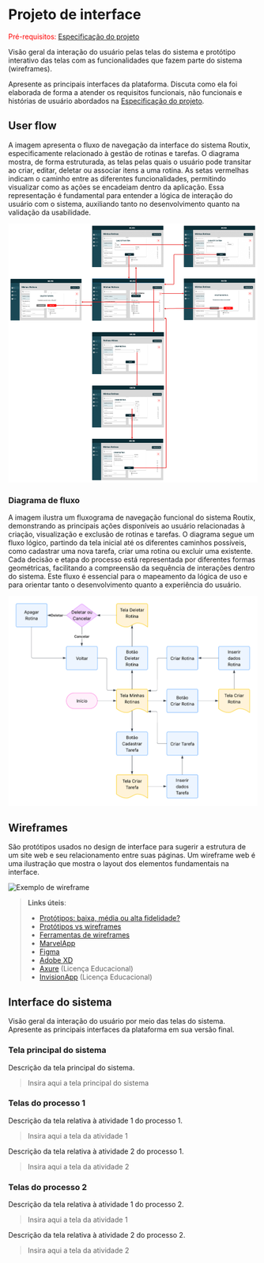 
# Projeto de interface

<span style="color:red">Pré-requisitos: <a href="02-Especificacao.md"> Especificação do projeto</a></span>

Visão geral da interação do usuário pelas telas do sistema e protótipo interativo das telas com as funcionalidades que fazem parte do sistema (wireframes).

 Apresente as principais interfaces da plataforma. Discuta como ela foi elaborada de forma a atender os requisitos funcionais, não funcionais e histórias de usuário abordados na <a href="02-Especificacao.md"> Especificação do projeto</a></span>.

 ## User flow

A imagem apresenta o fluxo de navegação da interface do sistema Routix, especificamente relacionado à gestão de rotinas e tarefas. O diagrama mostra, de forma estruturada, as telas pelas quais o usuário pode transitar ao criar, editar, deletar ou associar itens a uma rotina. As setas vermelhas indicam o caminho entre as diferentes funcionalidades, permitindo visualizar como as ações se encadeiam dentro da aplicação. Essa representação é fundamental para entender a lógica de interação do usuário com o sistema, auxiliando tanto no desenvolvimento quanto na validação da usabilidade.

![Userflow Routix](images/Userflow_Routix.png)

### Diagrama de fluxo

A imagem ilustra um fluxograma de navegação funcional do sistema Routix, demonstrando as principais ações disponíveis ao usuário relacionadas à criação, visualização e exclusão de rotinas e tarefas. O diagrama segue um fluxo lógico, partindo da tela inicial até os diferentes caminhos possíveis, como cadastrar uma nova tarefa, criar uma rotina ou excluir uma existente. Cada decisão e etapa do processo está representada por diferentes formas geométricas, facilitando a compreensão da sequência de interações dentro do sistema. Este fluxo é essencial para o mapeamento da lógica de uso e para orientar tanto o desenvolvimento quanto a experiência do usuário.

![Fluxograma Routix](images/Fluxograma_Routix.png)

## Wireframes

São protótipos usados no design de interface para sugerir a estrutura de um site web e seu relacionamento entre suas páginas. Um wireframe web é uma ilustração que mostra o layout dos elementos fundamentais na interface.

![Exemplo de wireframe](images/wireframe.png)
 
> **Links úteis**:
> - [Protótipos: baixa, média ou alta fidelidade?](https://medium.com/ladies-that-ux-br/prot%C3%B3tipos-baixa-m%C3%A9dia-ou-alta-fidelidade-71d897559135)
> - [Protótipos vs wireframes](https://www.nngroup.com/videos/prototypes-vs-wireframes-ux-projects/)
> - [Ferramentas de wireframes](https://rockcontent.com/blog/wireframes/)
> - [MarvelApp](https://marvelapp.com/developers/documentation/tutorials/)
> - [Figma](https://www.figma.com/)
> - [Adobe XD](https://www.adobe.com/br/products/xd.html#scroll)
> - [Axure](https://www.axure.com/edu) (Licença Educacional)
> - [InvisionApp](https://www.invisionapp.com/) (Licença Educacional)


## Interface do sistema

Visão geral da interação do usuário por meio das telas do sistema. Apresente as principais interfaces da plataforma em sua versão final.

### Tela principal do sistema

Descrição da tela principal do sistema.

> Insira aqui a tela principal do sistema


###  Telas do processo 1

Descrição da tela relativa à atividade 1 do processo 1.

> Insira aqui a tela da atividade 1

Descrição da tela relativa à atividade 2 do processo 1.

> Insira aqui a tela da atividade 2


### Telas do processo 2

Descrição da tela relativa à atividade 1 do processo 2.

> Insira aqui a tela da atividade 1

Descrição da tela relativa à atividade 2 do processo 2.

> Insira aqui a tela da atividade 2
